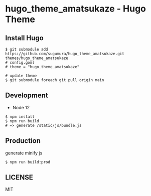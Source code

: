 # hugo_theme_amatsukaze - Hugo Theme

## Install Hugo

```
$ git submodule add https://github.com/sugumura/hugo_theme_amatsukaze.git themes/hugo_theme_amatsukaze
# config.goml
# theme = "hugo_theme_amatsukaze"

# update theme
$ git submodule foreach git pull origin main
```

## Development

- Node 12

```
$ npm install
$ npm run build
# => generate /static/js/bundle.js
```

## Production

generate minify js

```
$ npm run build:prod
```

## LICENSE

MIT
